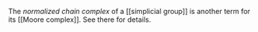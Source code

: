 
The _normalized chain complex_ of a [[simplicial group]] is another term for its [[Moore complex]]. See there for details.